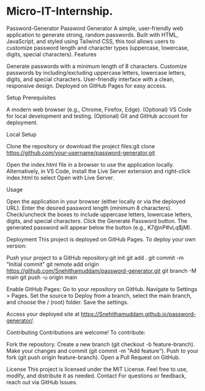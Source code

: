 # Micro-IT-Internship.
Password-Generator
Password Generator
A simple, user-friendly web application to generate strong, random passwords. Built with HTML, JavaScript, and styled using Tailwind CSS, this tool allows users to customize password length and character types (uppercase, lowercase, digits, special characters).
Features

Generate passwords with a minimum length of 8 characters.
Customize passwords by including/excluding uppercase letters, lowercase letters, digits, and special characters.
User-friendly interface with a clean, responsive design.
Deployed on GitHub Pages for easy access.

Setup
Prerequisites

A modern web browser (e.g., Chrome, Firefox, Edge).
(Optional) VS Code for local development and testing.
(Optional) Git and GitHub account for deployment.

Local Setup

Clone the repository or download the project files:git clone https://github.com/your-username/password-generator.git


Open the index.html file in a browser to use the application locally.
Alternatively, in VS Code, install the Live Server extension and right-click index.html to select Open with Live Server.



Usage

Open the application in your browser (either locally or via the deployed URL).
Enter the desired password length (minimum 8 characters).
Check/uncheck the boxes to include uppercase letters, lowercase letters, digits, and special characters.
Click the Generate Password button.
The generated password will appear below the button (e.g., K7@nP#vLq$jM).

Deployment
This project is deployed on GitHub Pages. To deploy your own version:

Push your project to a GitHub repository:git init
git add .
git commit -m "Initial commit"
git remote add origin https://github.com/Snehithamuddam/password-generator.git
git branch -M main
git push -u origin main


Enable GitHub Pages:
Go to your repository on GitHub.
Navigate to Settings > Pages.
Set the source to Deploy from a branch, select the main branch, and choose the / (root) folder.
Save the settings.


Access your deployed site at https://Snehithamuddam.github.io/password-generator/.

Contributing
Contributions are welcome! To contribute:

Fork the repository.
Create a new branch (git checkout -b feature-branch).
Make your changes and commit (git commit -m "Add feature").
Push to your fork (git push origin feature-branch).
Open a Pull Request on GitHub.

License
This project is licensed under the MIT License. Feel free to use, modify, and distribute it as needed.
Contact
For questions or feedback, reach out via GitHub Issues.
